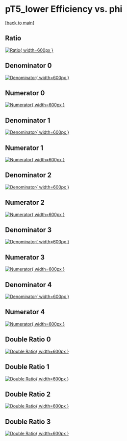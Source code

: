 # pT5_lower Efficiency vs. phi

[[back to main](./)]



## Ratio

[![Ratio](../mtv/var/pT5_lower_loweta_11_-1_eff_phi.png){ width=600px }](../mtv/var/pT5_lower_loweta_11_-1_eff_phi.pdf)

## Denominator 0

[![Denominator](../mtv/den/pT5_lower_loweta_11_-1_eff_phi_den0.png){ width=600px }](../mtv/den/pT5_lower_loweta_11_-1_eff_phi_den0.pdf)

## Numerator 0

[![Numerator](../mtv/num/pT5_lower_loweta_11_-1_eff_phi_num0.png){ width=600px }](../mtv/num/pT5_lower_loweta_11_-1_eff_phi_num0.pdf)

## Denominator 1

[![Denominator](../mtv/den/pT5_lower_loweta_11_-1_eff_phi_den1.png){ width=600px }](../mtv/den/pT5_lower_loweta_11_-1_eff_phi_den1.pdf)

## Numerator 1

[![Numerator](../mtv/num/pT5_lower_loweta_11_-1_eff_phi_num1.png){ width=600px }](../mtv/num/pT5_lower_loweta_11_-1_eff_phi_num1.pdf)

## Denominator 2

[![Denominator](../mtv/den/pT5_lower_loweta_11_-1_eff_phi_den2.png){ width=600px }](../mtv/den/pT5_lower_loweta_11_-1_eff_phi_den2.pdf)

## Numerator 2

[![Numerator](../mtv/num/pT5_lower_loweta_11_-1_eff_phi_num2.png){ width=600px }](../mtv/num/pT5_lower_loweta_11_-1_eff_phi_num2.pdf)

## Denominator 3

[![Denominator](../mtv/den/pT5_lower_loweta_11_-1_eff_phi_den3.png){ width=600px }](../mtv/den/pT5_lower_loweta_11_-1_eff_phi_den3.pdf)

## Numerator 3

[![Numerator](../mtv/num/pT5_lower_loweta_11_-1_eff_phi_num3.png){ width=600px }](../mtv/num/pT5_lower_loweta_11_-1_eff_phi_num3.pdf)

## Denominator 4

[![Denominator](../mtv/den/pT5_lower_loweta_11_-1_eff_phi_den4.png){ width=600px }](../mtv/den/pT5_lower_loweta_11_-1_eff_phi_den4.pdf)

## Numerator 4

[![Numerator](../mtv/num/pT5_lower_loweta_11_-1_eff_phi_num4.png){ width=600px }](../mtv/num/pT5_lower_loweta_11_-1_eff_phi_num4.pdf)

## Double Ratio 0

[![Double Ratio](../mtv/ratio/pT5_lower_loweta_11_-1_eff_phi_ratio0.png){ width=600px }](../mtv/ratio/pT5_lower_loweta_11_-1_eff_phi_ratio0.pdf)

## Double Ratio 1

[![Double Ratio](../mtv/ratio/pT5_lower_loweta_11_-1_eff_phi_ratio1.png){ width=600px }](../mtv/ratio/pT5_lower_loweta_11_-1_eff_phi_ratio1.pdf)

## Double Ratio 2

[![Double Ratio](../mtv/ratio/pT5_lower_loweta_11_-1_eff_phi_ratio2.png){ width=600px }](../mtv/ratio/pT5_lower_loweta_11_-1_eff_phi_ratio2.pdf)

## Double Ratio 3

[![Double Ratio](../mtv/ratio/pT5_lower_loweta_11_-1_eff_phi_ratio3.png){ width=600px }](../mtv/ratio/pT5_lower_loweta_11_-1_eff_phi_ratio3.pdf)

